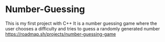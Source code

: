 # Number-Guessing
This is my first project with C++
It is a number guessing game where the user chooses a difficulty and tries to guess a randomly generated number
https://roadmap.sh/projects/number-guessing-game
